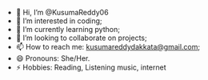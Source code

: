- 👋 Hi, I’m @KusumaReddy06
- 👀 I’m interested in coding;
- 🌱 I’m currently learning python;
- 💞️ I’m looking to collaborate on projects;
- 📫 How to reach me: kusumareddydakkata@gmail.com;
- 😄 Pronouns: She/Her.
- ⚡ Hobbies: Reading, Listening music, internet

<!---
KusumaReddy06/KusumaReddy06 is a ✨ special ✨ repository because its `README.md` (this file) appears on your GitHub profile.
You can click the Preview link to take a look at your changes.
--->
